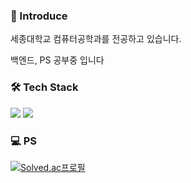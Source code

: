 


<!--
**solyrion/solyrion** is a ✨ _special_ ✨ repository because its `README.md` (this file) appears on your GitHub profile.

Here are some ideas to get you started:

- 🔭 I’m currently working on ...
- 🌱 I’m currently learning ...
- 👯 I’m looking to collaborate on ...
- 🤔 I’m looking for help with ...
- 💬 Ask me about ...
- 📫 How to reach me: ...
- 😄 Pronouns: ...
- ⚡ Fun fact: ...
-->
### 👋 Introduce
세종대학교 컴퓨터공학과를 전공하고 있습니다.

백엔드, PS 공부중 입니다

### 🛠 Tech Stack
<img src="https://img.shields.io/badge/Python-3776AB?style=flat-square&logo=python&logoColor=white"/> <img src="https://img.shields.io/badge/Django-092E20?style=flat-square&logo=django&logoColor=white"/>

### :computer: PS
[![Solved.ac프로필](http://mazassumnida.wtf/api/v2/generate_badge?boj=ert1015)](https://solved.ac/ert1015)





